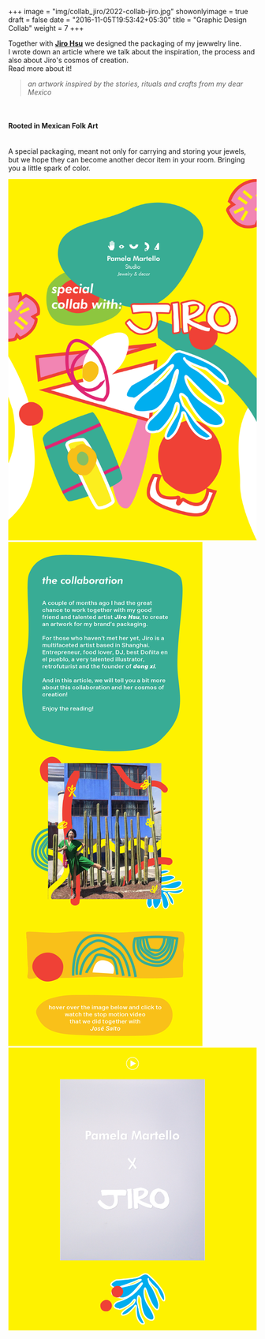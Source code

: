 +++
image = "img/collab_jiro/2022-collab-jiro.jpg"
showonlyimage = true
draft = false
date = "2016-11-05T19:53:42+05:30"
title = "Graphic Design Collab"
weight = 7
+++

Together with [**Jiro Hsu**](https://www.instagram.com/asjirogoes/) we designed the packaging of my jewwelry line.  
I wrote down an article where we talk about the inspiration, the process and also about Jiro's cosmos of creation.  
Read more about it!

<!--more-->

>*an artwork inspired by the stories, rituals and crafts from my dear Mexico*  

&nbsp;  

#### Rooted in Mexican Folk Art
&nbsp;  
A special packaging, meant not only for carrying and storing your jewels, but we hope they can become another decor item in your room.
Bringing you a little spark of color.  


![collab jiro](/img/collab_jiro/jiro_cover.gif)
![collab jiro](/img/collab_jiro/collab_intro.jpg)
[![](/img/collab_jiro/collab_2-video.jpg)](https://www.saltojose.com/portfolio/pamela-martello's-brand-content?pgid=l103uc2d-9c7fa1_54b85923d5aa4081a54b87b8dcaf6e63)

&nbsp;  

